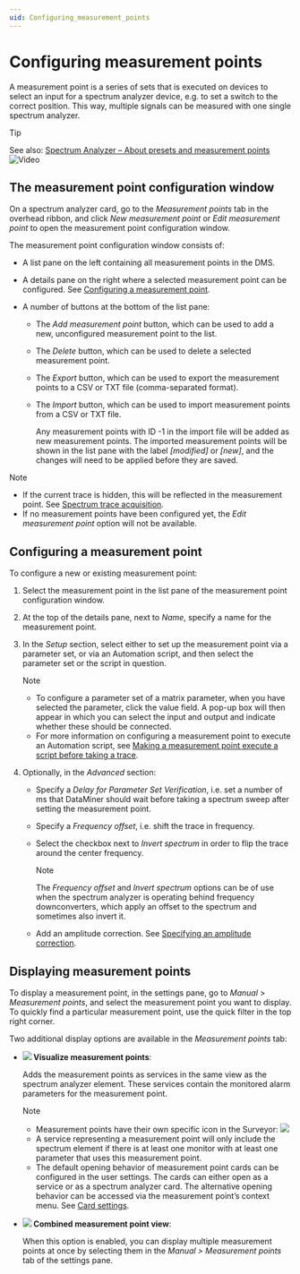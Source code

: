 ```yaml
---
uid: Configuring_measurement_points
---
```


# Configuring measurement points

A measurement point is a series of sets that is executed on devices to select an input for a spectrum analyzer device, e.g. to set a switch to the correct position. This way, multiple signals can be measured with one single spectrum analyzer.

> [!TIP]
> See also:
> [Spectrum Analyzer – About presets and measurement points](https://community.dataminer.services/video/spectrum-analyzer-about-presets-and-measurement-points/) ![Video](~/user-guide/images/video_Duo.png)

## The measurement point configuration window

On a spectrum analyzer card, go to the *Measurement points* tab in the overhead ribbon, and click *New measurement point* or *Edit measurement point* to open the measurement point configuration window.

The measurement point configuration window consists of:

- A list pane on the left containing all measurement points in the DMS.

- A details pane on the right where a selected measurement point can be configured. See [Configuring a measurement point](#configuring-a-measurement-point).

- A number of buttons at the bottom of the list pane:

  - The *Add measurement point* button, which can be used to add a new, unconfigured measurement point to the list.

  - The *Delete* button, which can be used to delete a selected measurement point.

  - The *Export* button, which can be used to export the measurement points to a CSV or TXT file (comma-separated format).

  - The *Import* button, which can be used to import measurement points from a CSV or TXT file.

    Any measurement points with ID -1 in the import file will be added as new measurement points. The imported measurement points will be shown in the list pane with the label *\[modified\]* or *\[new\]*, and the changes will need to be applied before they are saved.

> [!NOTE]
>
> - If the current trace is hidden, this will be reflected in the measurement point. See [Spectrum trace acquisition](xref:Viewing_spectrum_analyzer_traces#spectrum-trace-acquisition).
> - If no measurement points have been configured yet, the *Edit measurement point* option will not be available.

## Configuring a measurement point

To configure a new or existing measurement point:

1. Select the measurement point in the list pane of the measurement point configuration window.

1. At the top of the details pane, next to *Name*, specify a name for the measurement point.

1. In the *Setup* section, select either to set up the measurement point via a parameter set, or via an Automation script, and then select the parameter set or the script in question.

   > [!NOTE]
   >
   > - To configure a parameter set of a matrix parameter, when you have selected the parameter, click the value field. A pop-up box will then appear in which you can select the input and output and indicate whether these should be connected.
   > - For more information on configuring a measurement point to execute an Automation script, see [Making a measurement point execute a script before taking a trace](xref:Making_a_measurement_point_execute_a_script_before_taking_a_trace).

1. Optionally, in the *Advanced* section:

   - Specify a *Delay for Parameter Set Verification*, i.e. set a number of ms that DataMiner should wait before taking a spectrum sweep after setting the measurement point.

   - Specify a *Frequency offset*, i.e. shift the trace in frequency.

   - Select the checkbox next to *Invert spectrum* in order to flip the trace around the center frequency.

     > [!NOTE]
     > The *Frequency offset* and *Invert spectrum* options can be of use when the spectrum analyzer is operating behind frequency downconverters, which apply an offset to the spectrum and sometimes also invert it.

   - Add an amplitude correction. See [Specifying an amplitude correction](xref:Specifying_an_amplitude_correction).

## Displaying measurement points

To display a measurement point, in the settings pane, go to *Manual* > *Measurement points*, and select the measurement point you want to display. To quickly find a particular measurement point, use the quick filter in the top right corner.

Two additional display options are available in the *Measurement points* tab:

- **![](~/user-guide/images/measptvisualize_16.png) Visualize measurement points**:

  Adds the measurement points as services in the same view as the spectrum analyzer element. These services contain the monitored alarm parameters for the measurement point.

  > [!NOTE]
  >
  > - Measurement points have their own specific icon in the Surveyor: ![](~/user-guide/images/measurement_point_icon.png)
  > - A service representing a measurement point will only include the spectrum element if there is at least one monitor with at least one parameter that uses this measurement point.
  > - The default opening behavior of measurement point cards can be configured in the user settings. The cards can either open as a service or as a spectrum analyzer card. The alternative opening behavior can be accessed via the measurement point’s context menu. See [Card settings](xref:User_settings#card-settings).

- **![](~/user-guide/images/combined_measpt_16.png) Combined measurement point view**:

  When this option is enabled, you can display multiple measurement points at once by selecting them in the *Manual \> Measurement points* tab of the settings pane.

